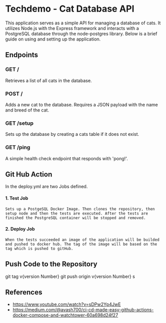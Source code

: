 # Techdemo - Cat Database API

This application serves as a simple API for managing a database of cats. It utilizes Node.js with the Express framework and interacts with a PostgreSQL database through the node-postgres library. Below is a brief guide on using and setting up the application.

## Endpoints
### GET /
Retrieves a list of all cats in the database.

### POST /
Adds a new cat to the database. Requires a JSON payload with the name and breed of the cat.

### GET /setup
Sets up the database by creating a cats table if it does not exist.

### GET /ping
A simple health check endpoint that responds with 'pong!'.

## Git Hub Action
In the deploy.yml are two Jobs defined.
#### 1. Test Job

    Sets up a PostgeSQL Docker Image. Then clones the repository, then setup node and then the tests are executed. After the tests are finished the PostgreSQL container will be stopped and removed.

#### 2. Deploy Job

    When the tests succeeded an image of the application will be builded and pushed to docker hub. The tag of the image will be based on the tag which is pushed to gitHub. 

## Push Code to the Repository

git tag v{version Number}
git push origin v{version Number} 
s

## References
- https://www.youtube.com/watch?v=sDPw2Yp4JwE
- https://medium.com/@avash700/ci-cd-made-easy-github-actions-docker-compose-and-watchtower-60a698d24f27


